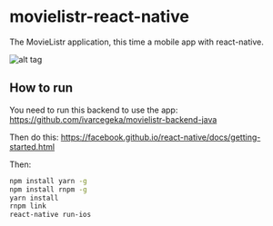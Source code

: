 # movielistr-react-native

The MovieListr application, this time a mobile app with react-native. 

![alt tag](http://i.imgur.com/o5f1hC7.png)

## How to run

You need to run this backend to use the app:
https://github.com/ivarcegeka/movielistr-backend-java

Then do this:
https://facebook.github.io/react-native/docs/getting-started.html

Then:
```bash
npm install yarn -g
npm install rnpm -g
yarn install
rnpm link
react-native run-ios
```
